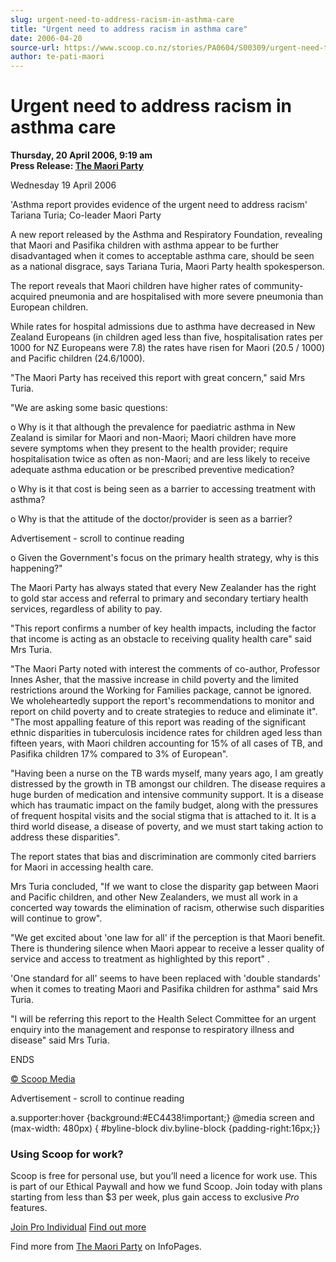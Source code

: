 ```yaml
---
slug: urgent-need-to-address-racism-in-asthma-care
title: "Urgent need to address racism in asthma care"
date: 2006-04-20
source-url: https://www.scoop.co.nz/stories/PA0604/S00309/urgent-need-to-address-racism-in-asthma-care.htm
author: te-pati-maori
---
```

Urgent need to address racism in asthma care
============================================

**Thursday, 20 April 2006, 9:19 am**  
**Press Release: [The Maori Party](https://info.scoop.co.nz/The_Maori_Party)**

Wednesday 19 April 2006

'Asthma report provides evidence of the urgent need to address racism' Tariana Turia; Co-leader Maori Party

A new report released by the Asthma and Respiratory Foundation, revealing that Maori and Pasifika children with asthma appear to be further disadvantaged when it comes to acceptable asthma care, should be seen as a national disgrace, says Tariana Turia, Maori Party health spokesperson.

The report reveals that Maori children have higher rates of community-acquired pneumonia and are hospitalised with more severe pneumonia than European children.

While rates for hospital admissions due to asthma have decreased in New Zealand Europeans (in children aged less than five, hospitalisation rates per 1000 for NZ Europeans were 7.8) the rates have risen for Maori (20.5 / 1000) and Pacific children (24.6/1000).

"The Maori Party has received this report with great concern," said Mrs Turia.

"We are asking some basic questions:

o Why is it that although the prevalence for paediatric asthma in New Zealand is similar for Maori and non-Maori; Maori children have more severe symptoms when they present to the health provider; require hospitalisation twice as often as non-Maori; and are less likely to receive adequate asthma education or be prescribed preventive medication?

o Why is it that cost is being seen as a barrier to accessing treatment with asthma?

o Why is that the attitude of the doctor/provider is seen as a barrier?

Advertisement - scroll to continue reading





o Given the Government's focus on the primary health strategy, why is this happening?"

The Maori Party has always stated that every New Zealander has the right to gold star access and referral to primary and secondary tertiary health services, regardless of ability to pay.

"This report confirms a number of key health impacts, including the factor that income is acting as an obstacle to receiving quality health care" said Mrs Turia.

"The Maori Party noted with interest the comments of co-author, Professor Innes Asher, that the massive increase in child poverty and the limited restrictions around the Working for Families package, cannot be ignored. We wholeheartedly support the report's recommendations to monitor and report on child poverty and to create strategies to reduce and eliminate it". "The most appalling feature of this report was reading of the significant ethnic disparities in tuberculosis incidence rates for children aged less than fifteen years, with Maori children accounting for 15% of all cases of TB, and Pasifika children 17% compared to 3% of European".

"Having been a nurse on the TB wards myself, many years ago, I am greatly distressed by the growth in TB amongst our children. The disease requires a huge burden of medication and intensive community support. It is a disease which has traumatic impact on the family budget, along with the pressures of frequent hospital visits and the social stigma that is attached to it. It is a third world disease, a disease of poverty, and we must start taking action to address these disparities".

The report states that bias and discrimination are commonly cited barriers for Maori in accessing health care.

Mrs Turia concluded, "If we want to close the disparity gap between Maori and Pacific children, and other New Zealanders, we must all work in a concerted way towards the elimination of racism, otherwise such disparities will continue to grow".

"We get excited about 'one law for all' if the perception is that Maori benefit. There is thundering silence when Maori appear to receive a lesser quality of service and access to treatment as highlighted by this report" .

'One standard for all' seems to have been replaced with 'double standards' when it comes to treating Maori and Pasifika children for asthma" said Mrs Turia.

"I will be referring this report to the Health Select Committee for an urgent enquiry into the management and response to respiratory illness and disease" said Mrs Turia.

ENDS

[© Scoop Media](http://www.scoop.co.nz/about/terms.html)  

Advertisement - scroll to continue reading



a.supporter:hover {background:#EC4438!important;} @media screen and (max-width: 480px) { #byline-block div.byline-block {padding-right:16px;}}

### Using Scoop for work?

Scoop is free for personal use, but you’ll need a licence for work use. This is part of our Ethical Paywall and how we fund Scoop. Join today with plans starting from less than $3 per week, plus gain access to exclusive _Pro_ features.  
  
[Join Pro Individual](https://pro.scoop.co.nz/Individual/?from=ProIn24) [Find out more](https://pro.scoop.co.nz/using-scoop-for-work/?from=ProIn24)

Find more from [The Maori Party](https://info.scoop.co.nz/The_Maori_Party) on InfoPages.